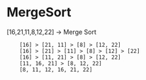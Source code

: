 # MergeSort
[16,21,11,8,12,22] -> Merge Sort
```[16, 21, 11] <blockquote> [8, 12, 22]
    [16] > [21, 11] > [8] > [12, 22]
    [16] > [21] > [11] > [8] > [12] > [22]
    [16] > [11, 21] > [8] > [12, 22]
    [11, 16, 21] > [8, 12, 22]
    [8, 11, 12, 16, 21, 22]

```    